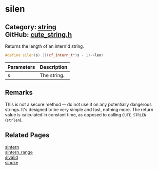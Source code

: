 [](../header.md ':include')

# silen

Category: [string](https://github.com/RandyGaul/cute_framework/blob/master/docs/api_reference?id=string)  
GitHub: [cute_string.h](https://github.com/RandyGaul/cute_framework/blob/master/include/cute_string.h)  
---

Returns the length of an intern'd string.

```cpp
#define silen(s) (((cf_intern_t*)s - 1)->len)
```

Parameters | Description
--- | ---
s | The string.

## Remarks

This is not a secure method -- do not use it on any potentially dangerous strings. It's designed to be very simple and fast, nothing more.
The return value is calculated in constant time, as opposed to calling `CUTE_STRLEN` (`strlen`).

## Related Pages

[sintern](https://github.com/RandyGaul/cute_framework/blob/master/docs/string/sintern.md)  
[sintern_range](https://github.com/RandyGaul/cute_framework/blob/master/docs/string/sintern_range.md)  
[sivalid](https://github.com/RandyGaul/cute_framework/blob/master/docs/string/sivalid.md)  
[sinuke](https://github.com/RandyGaul/cute_framework/blob/master/docs/string/sinuke.md)  
